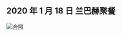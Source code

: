 ## 2020 年 1 月 18 日 兰巴赫聚餐

![合照](https://github.com/vcwen/oc-mn/edit/master/assets/images/20200118-1.jpg)
